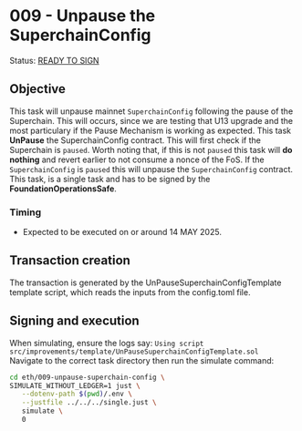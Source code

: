 # 009 - Unpause the SuperchainConfig

Status: [READY TO SIGN]()

## Objective

This task will unpause mainnet `SuperchainConfig` following the pause of the Superchain. This will occurs, since we are testing that U13 upgrade and the most particulary if the Pause Mechanism is working as expected.
This task **UnPause** the SuperchainConfig contract. This will first check if the Superchain is `paused`. 
Worth noting that, if this is not `paused` this task will **do nothing** and revert earlier to not consume a nonce of the FoS. 
If the `SuperchainConfig` is `paused` this will unpause the `SuperchainConfig` contract.
This task, is a single task and has to be signed by the **FoundationOperationsSafe**.


### Timing

- Expected to be executed on or around 14 MAY 2025.

## Transaction creation

The transaction is generated by the UnPauseSuperchainConfigTemplate template script, which reads the inputs from the config.toml file.

## Signing and execution

When simulating, ensure the logs say: `Using script src/improvements/template/UnPauseSuperchainConfigTemplate.sol` \
Navigate to the correct task directory then run the simulate command:

```bash
cd eth/009-unpause-superchain-config \
SIMULATE_WITHOUT_LEDGER=1 just \
   --dotenv-path $(pwd)/.env \
   --justfile ../../../single.just \
   simulate \
   0
```
